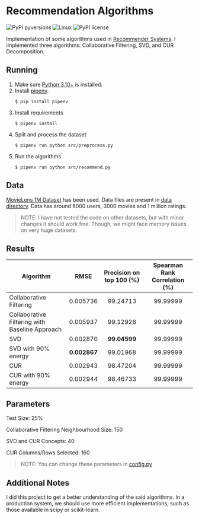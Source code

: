 # Recommendation Algorithms

![PyPI pyversions](https://img.shields.io/github/pipenv/locked/python-version/sanchitsgupta/recommendation-algorithms)
![Linux](https://svgshare.com/i/Zhy.svg)
![PyPI license](https://img.shields.io/github/license/sanchitsgupta/recommendation-algorithms)

Implementation of some algorithms used in [Recommender Systems](https://www.wikiwand.com/en/Recommender_system). I implemented three algorithms: Collaborative Filtering, SVD, and CUR Decomposition.

## Running

1. Make sure [Python 3.10+](https://www.python.org/downloads/) is installed.
2. Install [pipenv](https://github.com/kennethreitz/pipenv).
    ```shell
    $ pip install pipenv
    ```
3. Install requirements
    ```shell
    $ pipenv install
    ```
4. Split and process the dataset
    ```shell
    $ pipenv run python src/preprocess.py
    ```
5. Run the algorithms
    ```
    $ pipenv run python src/recommend.py
    ```

## Data

[MovieLens 1M Dataset](https://grouplens.org/datasets/movielens/1m/) has been used. Data files are present in [data directory](./data/). Data has around 6000 users, 3000 movies and 1 million ratings.

> NOTE: I have not tested the code on other datasets, but with minor changes it should work fine. Though, we might face memory issues on very huge datasets.

## Results

| Algorithm     | RMSE  | Precision on top 100 (%) | Spearman Rank Correlation (%) |
| ------------- |:-------------:|:--------:|:-----:|
| Collaborative Filtering | 0.005736 | 99.24713 | 99.99999 |
| Collaborative Filtering with Baseline Approach | 0.005937 | 99.12928 | 99.99999 |
| SVD | 0.002870 | **99.04599** | 99.99999 |
| SVD with 90% energy | **0.002867** | 99.01968 | 99.99999 |
| CUR | 0.002943 | 98.47204 | 99.99999 |
| CUR with 90% energy | 0.002944 | 98.46733 | 99.99999 |

## Parameters

Test Size: 25%

Collaborative Filtering Neighbourhood Size: 150

SVD and CUR Concepts: 40

CUR Columns/Rows Selected: 160

> NOTE: You can change these parameters in [config.py](./src/config.py)

## Additional Notes

I did this project to get a better understanding of the said algorithms. In a production system, we should use more efficient implementations, such as those available in scipy or scikit-learn.
